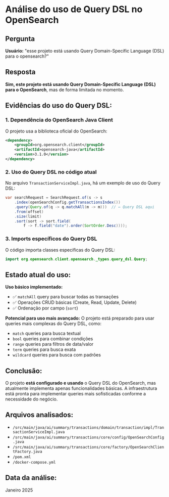 # Análise do uso de Query DSL no OpenSearch

## Pergunta
**Usuário:** "esse projeto está usando Query Domain-Specific Language (DSL) para o opensearch?"

## Resposta

**Sim, este projeto está usando Query Domain-Specific Language (DSL) para o OpenSearch**, mas de forma limitada no momento.

## Evidências do uso do Query DSL:

### 1. **Dependência do OpenSearch Java Client**
O projeto usa a biblioteca oficial do OpenSearch:
```xml
<dependency>
    <groupId>org.opensearch.client</groupId>
    <artifactId>opensearch-java</artifactId>
    <version>3.1.0</version>
</dependency>
```

### 2. **Uso do Query DSL no código atual**
No arquivo `TransactionServiceImpl.java`, há um exemplo de uso do Query DSL:

```java
var searchRequest = SearchRequest.of(s -> s
    .index(openSearchConfig.getTransactionsIndex())
    .query(Query.of(q -> q.matchAll(m -> m)))  // ← Query DSL aqui
    .from(offset)
    .size(limit)
    .sort(sort -> sort.field(
        f -> f.field("date").order(SortOrder.Desc))));
```

### 3. **Imports específicos do Query DSL**
O código importa classes específicas do Query DSL:
```java
import org.opensearch.client.opensearch._types.query_dsl.Query;
```

## Estado atual do uso:

**Uso básico implementado:**
- ✅ `matchAll` query para buscar todas as transações
- ✅ Operações CRUD básicas (Create, Read, Update, Delete)
- ✅ Ordenação por campo (`sort`)

**Potencial para uso mais avançado:**
O projeto está preparado para usar queries mais complexas do Query DSL, como:
- `match` queries para busca textual
- `bool` queries para combinar condições
- `range` queries para filtros de data/valor
- `term` queries para busca exata
- `wildcard` queries para busca com padrões

## Conclusão:
O projeto **está configurado e usando** o Query DSL do OpenSearch, mas atualmente implementa apenas funcionalidades básicas. A infraestrutura está pronta para implementar queries mais sofisticadas conforme a necessidade do negócio.

## Arquivos analisados:
- `/src/main/java/ai/summary/transactions/domain/transaction/impl/TransactionServiceImpl.java`
- `/src/main/java/ai/summary/transactions/core/config/OpenSearchConfig.java`
- `/src/main/java/ai/summary/transactions/core/factory/OpenSearchClientFactory.java`
- `/pom.xml`
- `/docker-compose.yml`

## Data da análise:
Janeiro 2025
